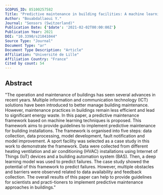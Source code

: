 ```yaml
---
SCOPUS_ID: 85100257582
Title: "Predictive maintenance in building facilities: A machine learning-based approach"
Author: "Bouabdallaoui Y."
Journal: "Sensors (Switzerland)"
Publication Date: {'$date': '2021-02-02T00:00:00Z'}
Publication Year: 2021
DOI: "10.3390/s21041044"
Source Type: "Journal"
Document Type: "ar"
Document Type Description: "Article"
Affiliation: "Université de Lille"
Affiliation Country: "France"
Cited by count: 54
---
```


## Abstract
"The operation and maintenance of buildings has seen several advances in recent years. Multiple information and communication technology (ICT) solutions have been introduced to better manage building maintenance. However, maintenance practices in buildings remain less efficient and lead to significant energy waste. In this paper, a predictive maintenance framework based on machine learning techniques is proposed. This framework aims to provide guidelines to implement predictive maintenance for building installations. The framework is organised into five steps: data collection, data processing, model development, fault notification and model improvement. A sport facility was selected as a case study in this work to demonstrate the framework. Data were collected from different heating ventilation and air conditioning (HVAC) installations using Internet of Things (IoT) devices and a building automation system (BAS). Then, a deep learning model was used to predict failures. The case study showed the potential of this framework to predict failures. However, multiple obstacles and barriers were observed related to data availability and feedback collection. The overall results of this paper can help to provide guidelines for scientists and practi-tioners to implement predictive maintenance approaches in buildings."
